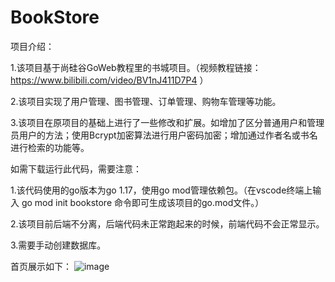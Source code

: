 # BookStore

项目介绍：

1.该项目基于尚硅谷GoWeb教程里的书城项目。（视频教程链接：https://www.bilibili.com/video/BV1nJ411D7P4 ）

2.该项目实现了用户管理、图书管理、订单管理、购物车管理等功能。

3.该项目在原项目的基础上进行了一些修改和扩展。如增加了区分普通用户和管理员用户的方法；使用Bcrypt加密算法进行用户密码加密；增加通过作者名或书名进行检索的功能等。


如需下载运行此代码，需要注意：

1.该代码使用的go版本为go 1.17，使用go mod管理依赖包。（在vscode终端上输入 go mod init bookstore 命令即可生成该项目的go.mod文件。）

2.该项目前后端不分离，后端代码未正常跑起来的时候，前端代码不会正常显示。

3.需要手动创建数据库。


首页展示如下：
![image](https://user-images.githubusercontent.com/84886371/166899815-5379ad07-9858-4d27-b656-37caa7212585.png)

